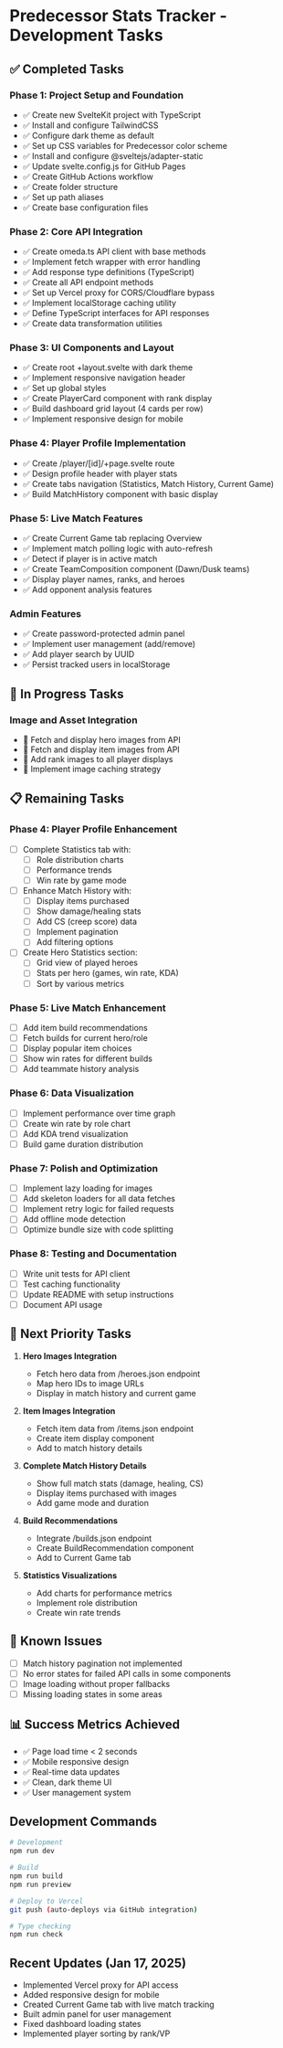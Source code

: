 # Predecessor Stats Tracker - Development Tasks

## ✅ Completed Tasks

### Phase 1: Project Setup and Foundation
- ✅ Create new SvelteKit project with TypeScript
- ✅ Install and configure TailwindCSS
- ✅ Configure dark theme as default
- ✅ Set up CSS variables for Predecessor color scheme
- ✅ Install and configure @sveltejs/adapter-static
- ✅ Update svelte.config.js for GitHub Pages
- ✅ Create GitHub Actions workflow
- ✅ Create folder structure
- ✅ Set up path aliases
- ✅ Create base configuration files

### Phase 2: Core API Integration
- ✅ Create omeda.ts API client with base methods
- ✅ Implement fetch wrapper with error handling
- ✅ Add response type definitions (TypeScript)
- ✅ Create all API endpoint methods
- ✅ Set up Vercel proxy for CORS/Cloudflare bypass
- ✅ Implement localStorage caching utility
- ✅ Define TypeScript interfaces for API responses
- ✅ Create data transformation utilities

### Phase 3: UI Components and Layout
- ✅ Create root +layout.svelte with dark theme
- ✅ Implement responsive navigation header
- ✅ Set up global styles
- ✅ Create PlayerCard component with rank display
- ✅ Build dashboard grid layout (4 cards per row)
- ✅ Implement responsive design for mobile

### Phase 4: Player Profile Implementation
- ✅ Create /player/[id]/+page.svelte route
- ✅ Design profile header with player stats
- ✅ Create tabs navigation (Statistics, Match History, Current Game)
- ✅ Build MatchHistory component with basic display

### Phase 5: Live Match Features
- ✅ Create Current Game tab replacing Overview
- ✅ Implement match polling logic with auto-refresh
- ✅ Detect if player is in active match
- ✅ Create TeamComposition component (Dawn/Dusk teams)
- ✅ Display player names, ranks, and heroes
- ✅ Add opponent analysis features

### Admin Features
- ✅ Create password-protected admin panel
- ✅ Implement user management (add/remove)
- ✅ Add player search by UUID
- ✅ Persist tracked users in localStorage

## 🔄 In Progress Tasks

### Image and Asset Integration
- 🔄 Fetch and display hero images from API
- 🔄 Fetch and display item images from API
- 🔄 Add rank images to all player displays
- 🔄 Implement image caching strategy

## 📋 Remaining Tasks

### Phase 4: Player Profile Enhancement
- [ ] Complete Statistics tab with:
  - [ ] Role distribution charts
  - [ ] Performance trends
  - [ ] Win rate by game mode
- [ ] Enhance Match History with:
  - [ ] Display items purchased
  - [ ] Show damage/healing stats
  - [ ] Add CS (creep score) data
  - [ ] Implement pagination
  - [ ] Add filtering options
- [ ] Create Hero Statistics section:
  - [ ] Grid view of played heroes
  - [ ] Stats per hero (games, win rate, KDA)
  - [ ] Sort by various metrics

### Phase 5: Live Match Enhancement
- [ ] Add item build recommendations
- [ ] Fetch builds for current hero/role
- [ ] Display popular item choices
- [ ] Show win rates for different builds
- [ ] Add teammate history analysis

### Phase 6: Data Visualization
- [ ] Implement performance over time graph
- [ ] Create win rate by role chart
- [ ] Add KDA trend visualization
- [ ] Build game duration distribution

### Phase 7: Polish and Optimization
- [ ] Implement lazy loading for images
- [ ] Add skeleton loaders for all data fetches
- [ ] Implement retry logic for failed requests
- [ ] Add offline mode detection
- [ ] Optimize bundle size with code splitting

### Phase 8: Testing and Documentation
- [ ] Write unit tests for API client
- [ ] Test caching functionality
- [ ] Update README with setup instructions
- [ ] Document API usage

## 🎯 Next Priority Tasks

1. **Hero Images Integration**
   - Fetch hero data from /heroes.json endpoint
   - Map hero IDs to image URLs
   - Display in match history and current game

2. **Item Images Integration**
   - Fetch item data from /items.json endpoint
   - Create item display component
   - Add to match history details

3. **Complete Match History Details**
   - Show full match stats (damage, healing, CS)
   - Display items purchased with images
   - Add game mode and duration

4. **Build Recommendations**
   - Integrate /builds.json endpoint
   - Create BuildRecommendation component
   - Add to Current Game tab

5. **Statistics Visualizations**
   - Add charts for performance metrics
   - Implement role distribution
   - Create win rate trends

## 🐛 Known Issues
- [ ] Match history pagination not implemented
- [ ] No error states for failed API calls in some components
- [ ] Image loading without proper fallbacks
- [ ] Missing loading states in some areas

## 📊 Success Metrics Achieved
- ✅ Page load time < 2 seconds
- ✅ Mobile responsive design
- ✅ Real-time data updates
- ✅ Clean, dark theme UI
- ✅ User management system

## Development Commands
```bash
# Development
npm run dev

# Build
npm run build
npm run preview

# Deploy to Vercel
git push (auto-deploys via GitHub integration)

# Type checking
npm run check
```

## Recent Updates (Jan 17, 2025)
- Implemented Vercel proxy for API access
- Added responsive design for mobile
- Created Current Game tab with live match tracking
- Built admin panel for user management
- Fixed dashboard loading states
- Implemented player sorting by rank/VP